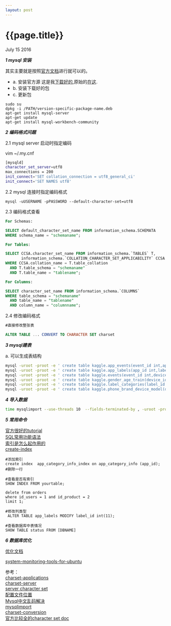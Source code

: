 ```yaml
---
layout: post
---
```


{{page.title}}
================
<p class="meta">July 15 2016</p>

***1 mysql 安装***

其实主要就是按照[官方文档](http://dev.mysql.com/doc/mysql-apt-repo-quick-guide/en/)进行就可以的。

 - a. 安装官方源
   这是我[下载好的](haiy.github.io/old_data/mysql-apt-config_0.7.3-1_all.deb),原始的[在这](http://dev.mysql.com/downloads/repo/apt/).
 - b. 安装下载好的包
 - c. 更新包   


```shel
sudo su
dpkg -i /PATH/version-specific-package-name.deb
apt-get install mysql-server 
apt-get update
apt-get install mysql-workbench-community
```

***2 编码格式问题***

2.1 mysql server 启动时指定编码

vim ~/.my.cnf

```bash
[mysqld]
character_set_server=utf8
max_connections = 200
init_connect='SET collation_connection = utf8_general_ci' 
init_connect='SET NAMES utf8' 
```

2.2 mysql 连接时指定编码格式

```
mysql -uUSERNAME -pPASSWORD --default-character-set=utf8
```

2.3 编码格式查看

```sql
For Schemas:

SELECT default_character_set_name FROM information_schema.SCHEMATA 
WHERE schema_name = "schemaname";

For Tables:

SELECT CCSA.character_set_name FROM information_schema.`TABLES` T,
       information_schema.`COLLATION_CHARACTER_SET_APPLICABILITY` CCSA
WHERE CCSA.collation_name = T.table_collation
  AND T.table_schema = "schemaname"
  AND T.table_name = "tablename";

For Columns:

SELECT character_set_name FROM information_schema.`COLUMNS` 
WHERE table_schema = "schemaname"
  AND table_name = "tablename"
  AND column_name = "columnname";
```

2.4 修改编码格式

```sql
#直接修改整张表

ALTER TABLE ... CONVERT TO CHARACTER SET charset

```


***3 mysql建表***

a. 可以生成表结构

```bash
mysql -uroot -proot -e ' create table kaggle.app_events(event_id int,app_id varchar(200),is_installed int,is_active int)' kaggle;
mysql -uroot -proot -e ' create table kaggle.app_labels(app_id int,label_id varchar(200))' kaggle;
mysql -uroot -proot -e ' create table kaggle.events(event_id int,device_id varchar(200),timestamp varchar(200),longitude varchar(200),latitude varchar(200) )' kaggle;
mysql -uroot -proot -e ' create table kaggle.gender_age_train(device_id varchar(200),gender varchar(200),age int,use_group varchar(200))' kaggle;
mysql -uroot -proot -e ' create table kaggle.label_categories(label_id int,category varchar(200))' kaggle;
mysql -uroot -proot -e ' create table kaggle.phone_brand_device_model(device_id varchar(200),phone_brand varchar(200),device_model varchar(200))' kaggle
```

***4 导入数据***

```bash
time mysqlimport --use-threads 10  --fields-terminated-by , -uroot -proot --local kaggle events.csv
```

***5 常用命令***

[官方很好的tutorial](http://dev.mysql.com/doc/refman/5.7/en/tutorial.html)    
[SQL常用功能语法](http://dev.mysql.com/doc/refman/5.7/en/sql-syntax.html)    
[索引是怎么起作用的](http://stackoverflow.com/questions/3567981/how-do-mysql-indexes-work)   
[create-index](http://dev.mysql.com/doc/refman/5.7/en/create-index.html)   

```mysql
#添加索引
create index  app_category_info_index on app_category_info (app_id);
#删除一行

#查看是否有索引
SHOW INDEX FROM yourtable;

delete from orders 
where id_users = 1 and id_product = 2
limit 1;

#修改列类型
 ALTER TABLE app_labels MODIFY label_id int(11);

#查看数据库中表情况
SHOW TABLE status FROM [DBNAME]

```

***6 数据库优化***

[优化文档](http://dev.mysql.com/doc/refman/5.7/en/optimize-overview.html) 

[system-monitoring-tools-for-ubuntu](http://askubuntu.com/questions/293426/system-monitoring-tools-for-ubuntu)

参考：   
[charset-applications](https://dev.mysql.com/doc/refman/5.7/en/charset-applications.html)     
[charset-server](http://dev.mysql.com/doc/refman/5.7/en/charset-server.html)     
[server character set](http://stackoverflow.com/questions/22572558/how-to-set-character-set-database-and-collation-database-to-utf8-in-my-ini)     
[配置文件位置](http://dev.mysql.com/doc/refman/5.7/en/option-files.html)      
[Mysql中文乱码解决](http://blog.csdn.net/luoweifu/article/details/8832492)        
[mysqlimport](http://dev.mysql.com/doc/refman/5.7/en/mysqlimport.html)    
[charset-conversion](http://dev.mysql.com/doc/refman/5.7/en/charset-conversion.html)   
[官方比较全的character set doc](http://dev.mysql.com/doc/refman/5.7/en/charset-syntax.html)
